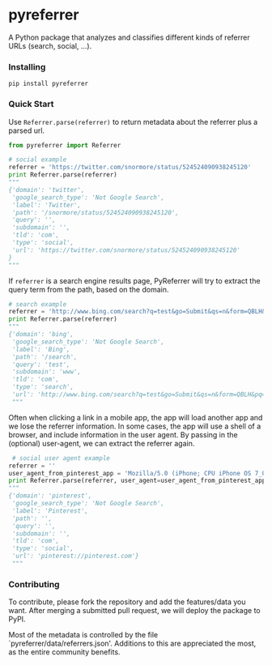 pyreferrer
==========

A Python package that analyzes and classifies different kinds of referrer URLs (search, social, ...). 

### Installing

`pip install pyreferrer`

### Quick Start

Use `Referrer.parse(referrer)` to return metadata about the referrer plus a parsed url. 

```python
from pyreferrer import Referrer

# social example
referrer = 'https://twitter.com/snormore/status/524524090938245120'
print Referrer.parse(referrer)
"""
{'domain': 'twitter',
 'google_search_type': 'Not Google Search',
 'label': 'Twitter',
 'path': '/snormore/status/524524090938245120',
 'query': '',
 'subdomain': '',
 'tld': 'com',
 'type': 'social',
 'url': 'https://twitter.com/snormore/status/524524090938245120'
}
"""
```

If `referrer` is a search engine results page, PyReferrer will try to extract the query term from the path, based on the domain.

```python
# search example
referrer = 'http://www.bing.com/search?q=test&go=Submit&qs=n&form=QBLH&pq=test&sc=9-4'
print Referrer.parse(referrer)
"""
{'domain': 'bing',
 'google_search_type': 'Not Google Search',
 'label': 'Bing',
 'path': '/search',
 'query': 'test',
 'subdomain': 'www',
 'tld': 'com',
 'type': 'search',
 'url': 'http://www.bing.com/search?q=test&go=Submit&qs=n&form=QBLH&pq=test&sc=9-4'}
 """
```

Often when clicking a link in a mobile app, the app will load another app and we lose the referrer information. In some cases, the app will use a shell of a browser, and include information in the user agent. By passing in the (optional) user-agent, we can extract the referrer again. 

```python
 # social user agent example
referrer = ''
user_agent_from_pinterest_app = 'Mozilla/5.0 (iPhone; CPU iPhone OS 7_0_4 like Mac OS X) AppleWebKit/537.51.1 (KHTML, like Gecko) Mobile/11B554a [Pinterest/iOS]'
print Referrer.parse(referrer, user_agent=user_agent_from_pinterest_app)
"""
{'domain': 'pinterest',
 'google_search_type': 'Not Google Search',
 'label': 'Pinterest',
 'path': '',
 'query': '',
 'subdomain': '',
 'tld': 'com',
 'type': 'social',
 'url': 'pinterest://pinterest.com'}
 """

```


### Contributing

To contribute, please fork the repository and add the features/data you want. After merging a submitted pull request, we will deploy the package to PyPI. 

Most of the metadata is controlled by the file `pyreferrer/data/referrers.json'. Additions to this are appreciated the most, as the entire community benefits. 


